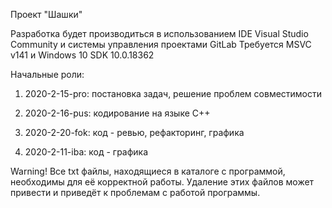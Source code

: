Проект "Шашки"

Разработка будет производиться в использованием IDE Visual Studio Community и системы управления проектами GitLab
Требуется MSVC v141 и Windows 10 SDK 10.0.18362

Начальные роли:

1. 2020-2-15-pro: постановка задач, решение проблем совместимости

2. 2020-2-16-pus: кодирование на языке С++

3. 2020-2-20-fok: код - ревью, рефакторинг, графика

4. 2020-2-11-iba: код - графика

Warning! Все txt файлы, находящиеся в каталоге с программой, необходимы для её корректной работы. Удаление этих файлов может привести и приведёт к
проблемам с работой программы.
